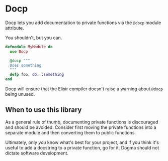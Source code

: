 # Docp

<!-- MDOC !-->

Docp lets you add documentation to private functions via the `@docp` module attribute.

You shouldn't, but you can.

```elixir
defmodule MyModule do
  use Docp

  @docp """
  Does something
  """
  defp foo, do: :something
end
```

Docp will ensure that the Elixir compiler doesn't raise a warning about `@docp` being unused.

## When to use this library

As a general rule of thumb, documenting private functions is discouraged and should be avoided. Consider first moving the private functions into a separate module and then converting them to public functions.

Ultimately, only *you* know what's best for your project, and if you think it's useful to add a docstring to a private function, go for it. Dogma should not dictate software development.

